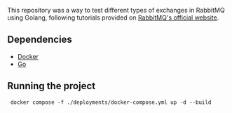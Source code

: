 This repository was a way to test different types of exchanges in RabbitMQ using Golang, following tutorials provided on [RabbitMQ's official website](https://www.rabbitmq.com/getstarted.html).

## Dependencies
- [Docker](https://docs.docker.com/desktop/install/linux-install/)
- [Go](https://go.dev/dl/)

## Running the project
```
 docker compose -f ./deployments/docker-compose.yml up -d --build 
 ```